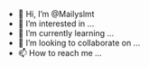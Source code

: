 - 👋 Hi, I’m @Mailyslmt
- 👀 I’m interested in ...
- 🌱 I’m currently learning ...
- 💞️ I’m looking to collaborate on ...
- 📫 How to reach me ...

<!---
Mailyslmt/Mailyslmt is a ✨ special ✨ repository because its `README.md` (this file) appears on your GitHub profile.
You can click the Preview link to take a look at your changes.
--->
